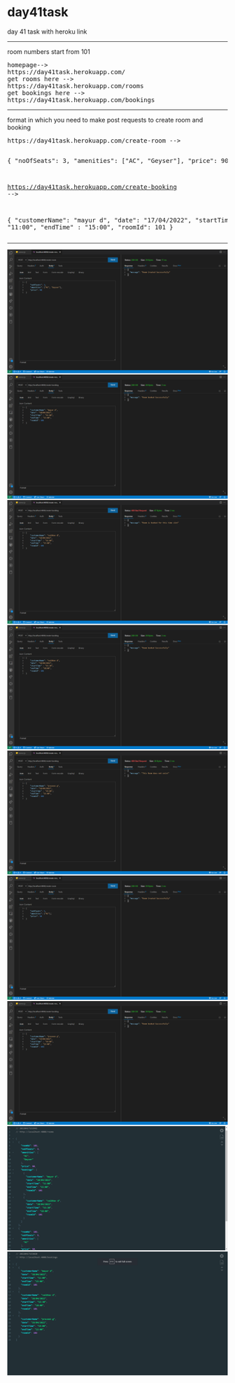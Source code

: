 # day41task
day 41 task with heroku link
<hr/>
<p>room numbers start from 101</p>
<pre>
homepage-->
https://day41task.herokuapp.com/
get rooms here -->
https://day41task.herokuapp.com/rooms
get bookings here -->
https://day41task.herokuapp.com/bookings
</pre>
<hr/>
<p>format in which you need to make post requests to create room and booking</p>
<pre>
https://day41task.herokuapp.com/create-room -->

{
    "noOfSeats": 3,
    "amenities": ["AC", "Geyser"],
    "price": 90
}

https://day41task.herokuapp.com/create-booking -->

{
    "customerName": "mayur d",
    "date": "17/04/2022",
    "startTime" : "11:00",
    "endTime" : "15:00",
    "roomId": 101
}
</pre>
<hr/>
<img src="documentation/thunderclient (1).png" />
<img src="documentation/thunderclient (2).png" />
<img src="documentation/thunderclient (3).png" />
<img src="documentation/thunderclient (4).png" />
<img src="documentation/thunderclient (5).png" />
<img src="documentation/thunderclient (6).png" />
<img src="documentation/thunderclient (7).png" />
<img src="documentation/thunderclient (8).png" />
<img src="documentation/thunderclient (9).png" />
